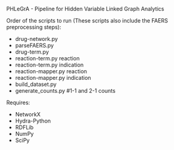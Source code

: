 PHLeGrA - Pipeline for Hidden Variable Linked Graph Analytics

Order of the scripts to run (These scripts also include the FAERS preprocessing steps):
* drug-network.py
* parseFAERS.py
* drug-term.py
* reaction-term.py reaction
* reaction-term.py indication
* reaction-mapper.py reaction
* reaction-mapper.py indication
* build_dataset.py
* generate_counts.py #1-1 and 2-1 counts

Requires:
* NetworkX
* Hydra-Python
* RDFLib
* NumPy
* SciPy

